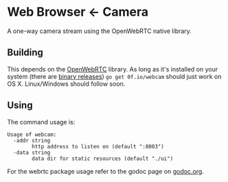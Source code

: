 # Web Browser ← Camera

A one-way camera stream using the OpenWebRTC native library.

## Building

This depends on the [OpenWebRTC](http://www.openwebrtc.org/) library. As long as it's installed on your system (there are [binary releases](https://github.com/EricssonResearch/openwebrtc/releases)) `go get 0f.io/webcam` should just work on OS X. Linux/Windows should follow soon.

## Using

The command usage is:

    Usage of webcam:
      -addr string
        	http address to listen on (default ":8003")
      -data string
        	data dir for static resources (default "./ui")

For the webrtc package usage refer to the godoc page on [godoc.org](https://godoc.org/0f.io/webcam/webrtc).
